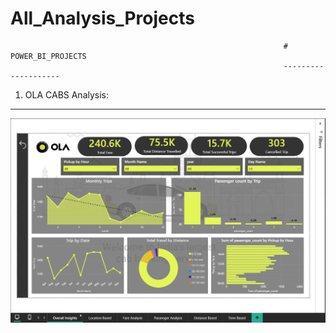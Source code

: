 # All_Analysis_Projects

                                                                 # POWER_BI_PROJECTS
                                                                 --------------------

1. OLA CABS Analysis:
----------------------
![Overall Insights](https://github.com/Atufa-Ifrah/All_Analysis_Projects/blob/main/Power-BI-Projects/1.Overall%20Insights.png)

